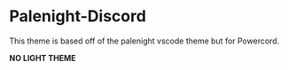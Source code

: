 # Palenight-Discord

This theme is based off of the palenight vscode theme but for Powercord.

**NO LIGHT THEME**

